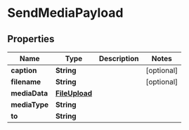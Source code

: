 

# SendMediaPayload


## Properties

| Name | Type | Description | Notes |
|------------ | ------------- | ------------- | -------------|
|**caption** | **String** |  |  [optional] |
|**filename** | **String** |  |  [optional] |
|**mediaData** | [**FileUpload**](FileUpload.md) |  |  |
|**mediaType** | **String** |  |  |
|**to** | **String** |  |  |



